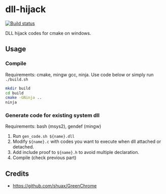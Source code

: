 # dll-hijack
[![Build status](https://ci.appveyor.com/api/projects/status/a7hr2delcaiabnom?svg=true)](https://ci.appveyor.com/project/myfreeer/dll-hijack)

DLL hijack codes for cmake on windows.

## Usage
### Compile
Requirements: cmake, mingw gcc, ninja.
Use code below or simply run `./build.sh`

```bash
mkdir build
cd build
cmake -GNinja ..
ninja
```

### Generate code for existing system dll
Requirements: bash (msys2), gendef (mingw)

1. Run `gen_code.sh ${name}.dll`
2. Modify `${name}.c` with codes you want to execute when dll attached or detached.
3. Add include proof to `${name}.h` to avoid multiple declaration.
4. Compile (check previous part)

## Credits
* https://github.com/shuax/GreenChrome